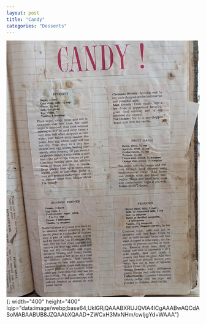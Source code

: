 ```yaml
---
layout: post
title: "Candy"
categories: "Desserts"
---
```

![Candy.jpg](/assets/images/Desserts/Candy.webp){: width="400" height="400" lqip="data:image/webp;base64,UklGRjQAAABXRUJQVlA4ICgAAABwAQCdASoMABAABUB8JZQAAbXQAAD+ZWCxH3MxNHm/cwIjgYd+WAAA"}

